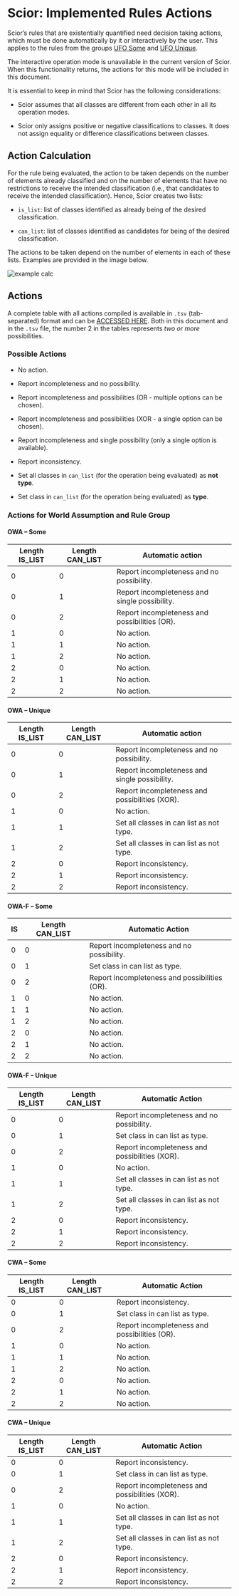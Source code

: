 # Scior: Implemented Rules Actions

Scior’s rules that are existentially quantified need decision taking actions, which must be done automatically by it or interactively by the user. This applies to the rules from the groups [UFO Some](https://github.com/unibz-core/Scior/blob/main/documentation/Scior-Implemented-Rules-Definitions.md#ufo-some-rules-group) and [UFO Unique](https://github.com/unibz-core/Scior/blob/main/documentation/Scior-Implemented-Rules-Definitions.md#ufo-unique-rules-group).

The interactive operation mode is unavailable in the current version of Scior. When this functionality returns, the actions for this mode will be included in this document.

It is essential to keep in mind that Scior has the following considerations:

- Scior assumes that all classes are different from each other in all its operation modes.

- Scior only assigns positive or negative classifications to classes. It does not assign equality or difference classifications between classes.

## Action Calculation

For the rule being evaluated, the action to be taken depends on the number of elements already classified and on the number of elements that have no restrictions to receive the intended classification (i.e., that candidates to receive the intended classification). Hence, Scior creates two lists:

- `is_list`: list of classes identified as already being of the desired classification.

- `can_list`: list of classes identified as candidates for being of the desired classification.

The actions to be taken depend on the number of elements in each of these lists. Examples are provided in the image below.

![example calc](https://raw.githubusercontent.com/unibz-core/Scior/main/documentation/resources/images/lists_calculation.png)

## Actions

A complete table with all actions compiled is available in `.tsv` (tab-separated) format and can be [ACCESSED HERE](https://github.com/unibz-core/Scior/blob/main/documentation/resources/scior_actions.tsv). Both in this document and in the `.tsv` file, the number 2 in the tables represents *two or more* possibilities.

### Possible Actions

- No action.

- Report incompleteness and no possibility.

- Report incompleteness and possibilities (OR - multiple options can be chosen).

- Report incompleteness and possibilities (XOR - a single option can be chosen).

- Report incompleteness and single possibility (only a single option is available).

- Report inconsistency.

- Set all classes in `can_list` (for the operation being evaluated) as **not type**.

- Set class in `can_list` (for the operation being evaluated) as **type**.

### Actions for World Assumption and Rule Group

#### OWA – Some

| **Length IS_LIST** | **Length CAN_LIST** | **Automatic action**                          |
|--------------------|---------------------|-----------------------------------------------|
| 0                  | 0                   | Report incompleteness and no possibility.     |
| 0                  | 1                   | Report incompleteness and single possibility. |
| 0                  | 2                   | Report incompleteness and possibilities (OR). |
| 1                  | 0                   | No action.                                    |
| 1                  | 1                   | No action.                                    |
| 1                  | 2                   | No action.                                    |
| 2                  | 0                   | No action.                                    |
| 2                  | 1                   | No action.                                    |
| 2                  | 2                   | No action.                                    |

#### OWA – Unique

| **Length IS_LIST** | **Length CAN_LIST** | **Automatic action**                           |
|--------------------|---------------------|------------------------------------------------|
| 0                  | 0                   | Report incompleteness and no possibility.      |
| 0                  | 1                   | Report incompleteness and single possibility.  |
| 0                  | 2                   | Report incompleteness and possibilities (XOR). |
| 1                  | 0                   | No action.                                     |
| 1                  | 1                   | Set all classes in can list as not type.       |
| 1                  | 2                   | Set all classes in can list as not type.       |
| 2                  | 0                   | Report inconsistency.                          |
| 2                  | 1                   | Report inconsistency.                          |
| 2                  | 2                   | Report inconsistency.                          |

#### OWA-F – Some

| **IS** | **Length CAN_LIST** | **Automatic Action**                          |
|--------|---------------------|-----------------------------------------------|
| 0      | 0                   | Report incompleteness and no possibility.     |
| 0      | 1                   | Set class in can list as type.                |
| 0      | 2                   | Report incompleteness and possibilities (OR). |
| 1      | 0                   | No action.                                    |
| 1      | 1                   | No action.                                    |
| 1      | 2                   | No action.                                    |
| 2      | 0                   | No action.                                    |
| 2      | 1                   | No action.                                    |
| 2      | 2                   | No action.                                    |

#### OWA-F – Unique

| **Length IS_LIST** | **Length CAN_LIST** | **Automatic Action**                           |
|--------------------|---------------------|------------------------------------------------|
| 0                  | 0                   | Report incompleteness and no possibility.      |
| 0                  | 1                   | Set class in can list as type.                 |
| 0                  | 2                   | Report incompleteness and possibilities (XOR). |
| 1                  | 0                   | No action.                                     |
| 1                  | 1                   | Set all classes in can list as not type.       |
| 1                  | 2                   | Set all classes in can list as not type.       |
| 2                  | 0                   | Report inconsistency.                          |
| 2                  | 1                   | Report inconsistency.                          |
| 2                  | 2                   | Report inconsistency.                          |

#### CWA – Some

| **Length IS_LIST** | **Length CAN_LIST** | **Automatic Action**                          |
|--------------------|---------------------|-----------------------------------------------|
| 0                  | 0                   | Report inconsistency.                         |
| 0                  | 1                   | Set class in can list as type.                |
| 0                  | 2                   | Report incompleteness and possibilities (OR). |
| 1                  | 0                   | No action.                                    |
| 1                  | 1                   | No action.                                    |
| 1                  | 2                   | No action.                                    |
| 2                  | 0                   | No action.                                    |
| 2                  | 1                   | No action.                                    |
| 2                  | 2                   | No action.                                    |

#### CWA – Unique

| **Length IS_LIST** | **Length CAN_LIST** | **Automatic Action**                           |
|--------------------|---------------------|------------------------------------------------|
| 0                  | 0                   | Report inconsistency.                          |
| 0                  | 1                   | Set class in can list as type.                 |
| 0                  | 2                   | Report incompleteness and possibilities (XOR). |
| 1                  | 0                   | No action.                                     |
| 1                  | 1                   | Set all classes in can list as not type.       |
| 1                  | 2                   | Set all classes in can list as not type.       |
| 2                  | 0                   | Report inconsistency.                          |
| 2                  | 1                   | Report inconsistency.                          |
| 2                  | 2                   | Report inconsistency.                          |
